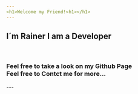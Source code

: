 ```yaml
---
<h1>Welcome my Friend!<h1></h1>
---
```

<h2>I´m Rainer I am a Developer</h2>
<br>
<h3> Feel free to take a look on my Github Page <br>
Feel free to Contct me for more...
</h3>  
  ---

